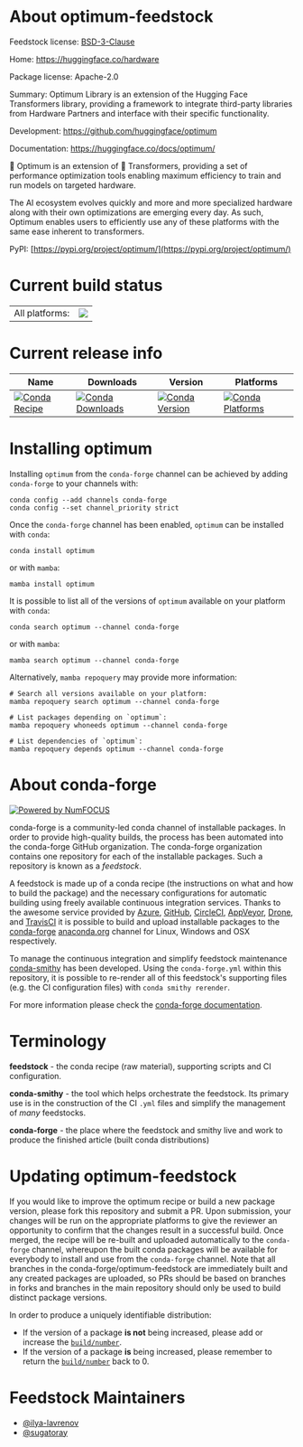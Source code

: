 About optimum-feedstock
=======================

Feedstock license: [BSD-3-Clause](https://github.com/conda-forge/optimum-feedstock/blob/main/LICENSE.txt)

Home: https://huggingface.co/hardware

Package license: Apache-2.0

Summary: Optimum Library is an extension of the Hugging Face Transformers
library, providing a framework to integrate third-party libraries
from Hardware Partners and interface with their specific functionality.


Development: https://github.com/huggingface/optimum

Documentation: https://huggingface.co/docs/optimum/

🤗 Optimum is an extension of 🤗 Transformers, providing a set of performance
optimization tools enabling maximum efficiency to train and run models on
targeted hardware.

The AI ecosystem evolves quickly and more and more specialized hardware along
with their own optimizations are emerging every day. As such, Optimum enables
users to efficiently use any of these platforms with the same ease inherent
to transformers.

PyPI: [https://pypi.org/project/optimum/](https://pypi.org/project/optimum/)


Current build status
====================


<table><tr><td>All platforms:</td>
    <td>
      <a href="https://dev.azure.com/conda-forge/feedstock-builds/_build/latest?definitionId=15829&branchName=main">
        <img src="https://dev.azure.com/conda-forge/feedstock-builds/_apis/build/status/optimum-feedstock?branchName=main">
      </a>
    </td>
  </tr>
</table>

Current release info
====================

| Name | Downloads | Version | Platforms |
| --- | --- | --- | --- |
| [![Conda Recipe](https://img.shields.io/badge/recipe-optimum-green.svg)](https://anaconda.org/conda-forge/optimum) | [![Conda Downloads](https://img.shields.io/conda/dn/conda-forge/optimum.svg)](https://anaconda.org/conda-forge/optimum) | [![Conda Version](https://img.shields.io/conda/vn/conda-forge/optimum.svg)](https://anaconda.org/conda-forge/optimum) | [![Conda Platforms](https://img.shields.io/conda/pn/conda-forge/optimum.svg)](https://anaconda.org/conda-forge/optimum) |

Installing optimum
==================

Installing `optimum` from the `conda-forge` channel can be achieved by adding `conda-forge` to your channels with:

```
conda config --add channels conda-forge
conda config --set channel_priority strict
```

Once the `conda-forge` channel has been enabled, `optimum` can be installed with `conda`:

```
conda install optimum
```

or with `mamba`:

```
mamba install optimum
```

It is possible to list all of the versions of `optimum` available on your platform with `conda`:

```
conda search optimum --channel conda-forge
```

or with `mamba`:

```
mamba search optimum --channel conda-forge
```

Alternatively, `mamba repoquery` may provide more information:

```
# Search all versions available on your platform:
mamba repoquery search optimum --channel conda-forge

# List packages depending on `optimum`:
mamba repoquery whoneeds optimum --channel conda-forge

# List dependencies of `optimum`:
mamba repoquery depends optimum --channel conda-forge
```


About conda-forge
=================

[![Powered by
NumFOCUS](https://img.shields.io/badge/powered%20by-NumFOCUS-orange.svg?style=flat&colorA=E1523D&colorB=007D8A)](https://numfocus.org)

conda-forge is a community-led conda channel of installable packages.
In order to provide high-quality builds, the process has been automated into the
conda-forge GitHub organization. The conda-forge organization contains one repository
for each of the installable packages. Such a repository is known as a *feedstock*.

A feedstock is made up of a conda recipe (the instructions on what and how to build
the package) and the necessary configurations for automatic building using freely
available continuous integration services. Thanks to the awesome service provided by
[Azure](https://azure.microsoft.com/en-us/services/devops/), [GitHub](https://github.com/),
[CircleCI](https://circleci.com/), [AppVeyor](https://www.appveyor.com/),
[Drone](https://cloud.drone.io/welcome), and [TravisCI](https://travis-ci.com/)
it is possible to build and upload installable packages to the
[conda-forge](https://anaconda.org/conda-forge) [anaconda.org](https://anaconda.org/)
channel for Linux, Windows and OSX respectively.

To manage the continuous integration and simplify feedstock maintenance
[conda-smithy](https://github.com/conda-forge/conda-smithy) has been developed.
Using the ``conda-forge.yml`` within this repository, it is possible to re-render all of
this feedstock's supporting files (e.g. the CI configuration files) with ``conda smithy rerender``.

For more information please check the [conda-forge documentation](https://conda-forge.org/docs/).

Terminology
===========

**feedstock** - the conda recipe (raw material), supporting scripts and CI configuration.

**conda-smithy** - the tool which helps orchestrate the feedstock.
                   Its primary use is in the construction of the CI ``.yml`` files
                   and simplify the management of *many* feedstocks.

**conda-forge** - the place where the feedstock and smithy live and work to
                  produce the finished article (built conda distributions)


Updating optimum-feedstock
==========================

If you would like to improve the optimum recipe or build a new
package version, please fork this repository and submit a PR. Upon submission,
your changes will be run on the appropriate platforms to give the reviewer an
opportunity to confirm that the changes result in a successful build. Once
merged, the recipe will be re-built and uploaded automatically to the
`conda-forge` channel, whereupon the built conda packages will be available for
everybody to install and use from the `conda-forge` channel.
Note that all branches in the conda-forge/optimum-feedstock are
immediately built and any created packages are uploaded, so PRs should be based
on branches in forks and branches in the main repository should only be used to
build distinct package versions.

In order to produce a uniquely identifiable distribution:
 * If the version of a package **is not** being increased, please add or increase
   the [``build/number``](https://docs.conda.io/projects/conda-build/en/latest/resources/define-metadata.html#build-number-and-string).
 * If the version of a package **is** being increased, please remember to return
   the [``build/number``](https://docs.conda.io/projects/conda-build/en/latest/resources/define-metadata.html#build-number-and-string)
   back to 0.

Feedstock Maintainers
=====================

* [@ilya-lavrenov](https://github.com/ilya-lavrenov/)
* [@sugatoray](https://github.com/sugatoray/)

